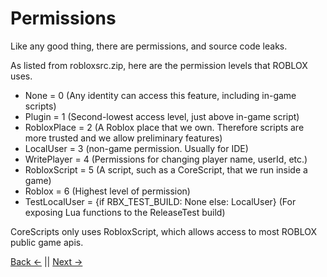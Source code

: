# Permissions
Like any good thing, there are permissions, and source code leaks.

As listed from robloxsrc.zip, here are the permission levels that ROBLOX uses.
* None = 0 (Any identity can access this feature, including in-game scripts)
* Plugin = 1 (Second-lowest access level, just above in-game script)
* RobloxPlace = 2 (A Roblox place that we own. Therefore scripts are more trusted and we allow preliminary features)
* LocalUser = 3 (non-game permission. Usually for IDE)
* WritePlayer = 4 (Permissions for changing player name, userId, etc.)
* RobloxScript = 5 (A script, such as a CoreScript, that we run inside a game)
* Roblox = 6 (Highest level of permission)
* TestLocalUser = {if RBX_TEST_BUILD: None else: LocalUser} (For exposing Lua functions to the ReleaseTest build)

CoreScripts only uses RobloxScript, which allows access to most ROBLOX public game apis.

[Back <-](/docs/README.md) || [Next ->](/docs/Info/PATCHING.md)